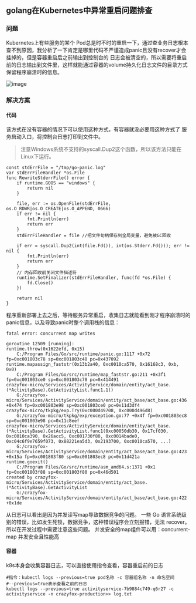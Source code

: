 ## golang在Kubernetes中异常重启问题排查
### 问题
Kubernetes上有些服务的某个 Pod总是时不时的重启一下，通过查业务日志根本查不到原因，我分析了一下肯定是哪里代码不严谨造成panic且没有recover才会挂掉的，但是容器重启后之前输出到控制台的
日志会被清空的，所以需要将重启前的日志输出到文件里，这样就能通过容器的volume持久化日志文件的目录方式保留程序崩溃时的信息。

![image](https://user-images.githubusercontent.com/6757408/222646846-a0cb673e-6536-4618-9ba6-ba8012cbc900.png)

### 解决方案
#### 代码
该方式在没有容器的情况下可以使用这种方式，有容器就没必要用这种方式了
服务启动入口，将控制台日志打印到文件中。
> 注意Windows系统不支持的syscall.Dup2这个函数，所以该方法只能在Linux下运行。

```
const stdErrFile = "/tmp/go-panic.log"
var stdErrFileHandler *os.File
func RewriteStderrFile() error {
	if runtime.GOOS == "windows" {
		return nil
	}

	file, err := os.OpenFile(stdErrFile, os.O_RDWR|os.O_CREATE|os.O_APPEND, 0666)
	if err != nil {
		fmt.Println(err)
		return err
	}
	stdErrFileHandler = file //把文件句柄保存到全局变量，避免被GC回收

	if err = syscall.Dup2(int(file.Fd()), int(os.Stderr.Fd())); err != nil {
		fmt.Println(err)
		return err
	}
	// 内存回收前关闭文件描述符
	runtime.SetFinalizer(stdErrFileHandler, func(fd *os.File) {
		fd.Close()
	})

	return nil
}
```
程序重新部署上去之后，等待服务异常重启，收集日志就能看到刚才程序崩溃时的panic信息，以及导致panic时整个调用栈的信息：
```
fatal error: concurrent map writes

goroutine 12509 [running]:
runtime.throw(0x1622efd, 0x15)
	C:/Program Files/Go/src/runtime/panic.go:1117 +0x72 fp=0xc001803c78 sp=0xc001803c48 pc=0x437092
runtime.mapassign_faststr(0x13b2a40, 0xc0010ca570, 0x16168c3, 0xb, 0x0)
	C:/Program Files/Go/src/runtime/map_faststr.go:211 +0x3f1 fp=0xc001803ce0 sp=0xc001803c78 pc=0x414491
crazyfox-micro/Services/ActivityService/domain/entity/act_base.(*ActivityBase).GetActivityList.func1.1()
	G:/crazyfox-micro/Services/ActivityService/domain/entity/act_base/act_base.go:436 +0x474 fp=0xc001803e98 sp=0xc001803ce0 pc=0x11d3df4
crazyfox-micro/tkpkg/exp.Try(0xc000d49708, 0xc000d496d8)
	G:/crazyfox-micro/tkpkg/exp/exception.go:77 +0x4f fp=0xc001803ec8 sp=0xc001803e98 pc=0x11c8eef
crazyfox-micro/Services/ActivityService/domain/entity/act_base.(*ActivityBase).GetActivityList.func1(0xc00050db30, 0x17cf030, 0xc0010ca390, 0x26acc5, 0xc001730f80, 0xc0014bade0, 0xc04c6f9e7659f073, 0x88221ea5d3, 0x2193700, 0xc0010ca570, ...)
	G:/crazyfox-micro/Services/ActivityService/domain/entity/act_base/act_base.go:423 +0x15a fp=0xc001803f80 sp=0xc001803ec8 pc=0x11d421a
runtime.goexit()
	C:/Program Files/Go/src/runtime/asm_amd64.s:1371 +0x1 fp=0xc001803f88 sp=0xc001803f80 pc=0x46d501
created by crazyfox-micro/Services/ActivityService/domain/entity/act_base.(*ActivityBase).GetActivityList
	G:/crazyfox-micro/Services/ActivityService/domain/entity/act_base/act_base.go:422 +0x1de
```
从日志可以看出是因为并发读写map导致数据竞争的问题。
一些 Go 语言系统级别的错误，比如发生死锁，数据竞争，这种错误程序会立刻报错，无法 recover。
所以在开发过程中需要注意这些问题。
并发安全的map组件可以用：concurrent-map 并发安全且性能高

#### 容器
k8s本身会收集容器日志，可以直接使用指令查看，容器重启前的日志
```
#指令：kubectl logs --previous=true pod名称 -c 容器组名称 -n 命名空间
#--previous=true表示查看之前的日志
kubectl logs --previous=true activityservice-7b9884c749-q6r27 -c activityservice -n crazyfox-production>> log.txt
```


